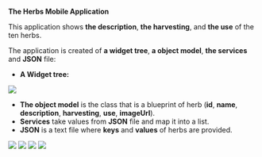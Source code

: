 
**The Herbs Mobile Application**

This application shows **the description**, **the harvesting**, and **the use** of the ten herbs.
 
The application is created of **a widget tree**, **a object model**, **the services** and **JSON** file: 

- **A Widget tree:**


![](https://github.com/Laura555-p/herbs/blob/master/assets/images/herbswidgettree.PNG)

- **The object model** is the class that is a blueprint of herb (**id**, **name**, **description**, **harvesting**, **use**, **imageUrl**).
- **Services** take values from **JSON** file and map it into a list.
- **JSON** is a text file where **keys** and **values** of herbs are provided. 


![](https://github.com/Laura555-p/herbs/blob/master/assets/images/herbs1.PNG)
![](https://github.com/Laura555-p/herbs/blob/master/assets/images/herbs2.PNG)
![](https://github.com/Laura555-p/herbs/blob/master/assets/images/herbs3.PNG)
![](https://github.com/Laura555-p/herbs/blob/master/assets/images/herbs4.PNG)
